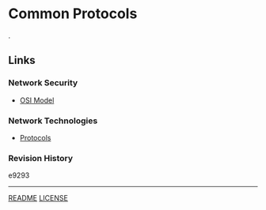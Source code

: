# Common Protocols
.
## Links
### Network Security
- [OSI Model](OSI%20Model.md)
### Network Technologies
- [Protocols](Protocols.md)
### Revision History
e9293

---
[README](README.md)
[LICENSE](LICENSE)<font>